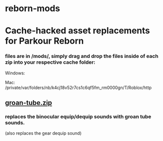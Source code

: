 # reborn-mods
# Cache-hacked asset replacements for Parkour Reborn

### files are in /mods/, simply drag and drop the files inside of each zip into your respective cache folder:
Windows: 

Mac: /private/var/folders/nb/k4cj18v52r7cs1c6qf5fm_rm0000gn/T/Roblox/http

## [groan-tube.zip](https://github.com/Rattticus/reborn-mods/blob/main/mods/groan-tube.zip)
### replaces the binocular equip/dequip sounds with groan tube sounds.
(also replaces the gear dequip sound)
